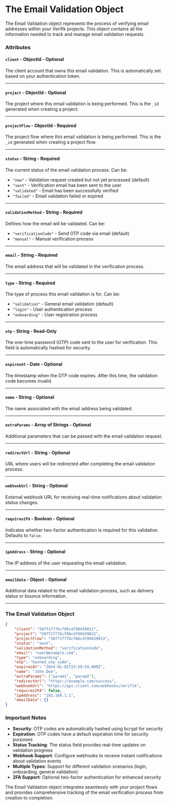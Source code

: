 # The Email Validation Object

The Email Validation object represents the process of verifying email addresses within your Verifik projects. This object contains all the information needed to track and manage email validation requests.

### **Attributes**

#### **`client`** - ObjectId - Optional

The client account that owns this email validation. This is automatically set based on your authentication token.

***

#### **`project`** - ObjectId - Optional

The project where this email validation is being performed. This is the `_id` generated when creating a project.

***

#### **`projectFlow`** - ObjectId - Required

The project flow where this email validation is being performed. This is the `_id` generated when creating a project flow.

***

#### **`status`** - String - Required

The current status of the email validation process. Can be:

* `"new"` - Validation request created but not yet processed (default)
* `"sent"` - Verification email has been sent to the user
* `"validated"` - Email has been successfully verified
* `"failed"` - Email validation failed or expired

***

#### **`validationMethod`** - String - Required

Defines how the email will be validated. Can be:

* `"verificationCode"` - Send OTP code via email (default)
* `"manual"` - Manual verification process

***

#### **`email`** - String - Required

The email address that will be validated in the verification process.

***

#### **`type`** - String - Required

The type of process this email validation is for. Can be:

* `"validation"` - General email validation (default)
* `"login"` - User authentication process
* `"onboarding"` - User registration process

***

#### **`otp`** - String - Read-Only

The one-time password (OTP) code sent to the user for verification. This field is automatically hashed for security.

***

#### **`expiresAt`** - Date - Optional

The timestamp when the OTP code expires. After this time, the validation code becomes invalid.

***

#### **`name`** - String - Optional

The name associated with the email address being validated.

***

#### **`extraParams`** - Array of Strings - Optional

Additional parameters that can be passed with the email validation request.

***

#### **`redirectUrl`** - String - Optional

URL where users will be redirected after completing the email validation process.

***

#### **`webhookUrl`** - String - Optional

External webhook URL for receiving real-time notifications about validation status changes.

***

#### **`requires2FA`** - Boolean - Optional

Indicates whether two-factor authentication is required for this validation. Defaults to `false`.

***

#### **`ipAddress`** - String - Optional

The IP address of the user requesting the email validation.

***

#### **`emailData`** - Object - Optional

Additional data related to the email validation process, such as delivery status or bounce information.

***

### The Email Validation Object

```json
{
    "client": "507f1f77bcf86cd799439011",
    "project": "507f1f77bcf86cd799439012",
    "projectFlow": "507f1f77bcf86cd799439013",
    "status": "sent",
    "validationMethod": "verificationCode",
    "email": "user@example.com",
    "type": "onboarding",
    "otp": "hashed_otp_code",
    "expiresAt": "2024-01-01T23:59:59.000Z",
    "name": "John Doe",
    "extraParams": ["param1", "param2"],
    "redirectUrl": "https://example.com/success",
    "webhookUrl": "https://api.client.com/webhooks/verifik",
    "requires2FA": false,
    "ipAddress": "192.168.1.1",
    "emailData": {}
}
```

### Important Notes

* **Security**: OTP codes are automatically hashed using bcrypt for security
* **Expiration**: OTP codes have a default expiration time for security purposes
* **Status Tracking**: The status field provides real-time updates on validation progress
* **Webhook Support**: Configure webhooks to receive instant notifications about validation events
* **Multiple Types**: Support for different validation scenarios (login, onboarding, general validation)
* **2FA Support**: Optional two-factor authentication for enhanced security

The Email Validation object integrates seamlessly with your project flows and provides comprehensive tracking of the email verification process from creation to completion.
